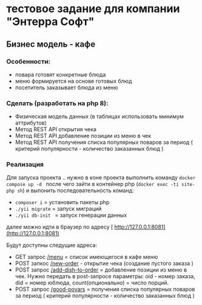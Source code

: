 # тестовое задание для компании "Энтерра Софт"

## Бизнес модель - кафе

### Особенности:

- повара готовят конкретные блюда
- меню формируется на основе готовых блюд
- посетитель заказывает блюда из меню

### Сделать (разработать на php 8):

- Физическая модель данных (в таблицах использовать минимум аттрибутов)
- Метод REST API открытия чека
- Метод REST API добавление позиции из меню в чек
- Метод REST API получения списка популярных поваров за период ( критерий популярности - количество заказанных блюд )



### Реализация

Для запуска проекта .. нужно в коне проекта выполнить команду ``docker compose up -d `` после чего зайти в контейнер php (``docker exec -ti site-php sh``)  и выпонить последовательность команд:
- ``composer i`` = установить пакеты php
- ``./yii migrate`` = запуск миграций
- ``./yii db-init `` = запуск генерации данных

далее можно идти в браузер по адресу [ http://127.0.0.1:8081](http://127.0.0.1:8081)

Будут доступны следущие адреса:
- GET запрос [/menu](http://127.0.0.1:8081/menu) = список имеющегося в кафе меню
- POST запкос [/new-order](http://127.0.0.1:8081/new-order) - открытие чека (создание пустого заказа )
- POST запрос [/add-dish-to-order](http://127.0.0.1:8081/add-dish-to-order) = добавление позиции из меню в чек. Нужно передать в post-запросе параметры: oid - номер заказа, did = номер юблюда, count(опционально) = число порций.
- POST запрос [/good-povars](http://127.0.0.1:8081/good-povars) = получения списка популярных поваров за период ( критерий популярности - количество заказанных блюд )

